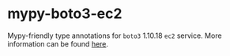 # mypy-boto3-ec2

Mypy-friendly type annotations for `boto3` 1.10.18 `ec2` service.
More information can be found [here](https://github.com/vemel/mypy_boto3).
